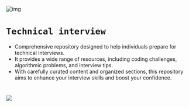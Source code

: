 ![img](https://images.app.goo.gl/DRLkeTjN9AnCU9CR9)
# `Technical interview`
- Comprehensive repository designed to help individuals prepare for technical interviews.
- It provides a wide range of resources, including coding challenges, algorithmic problems, and interview tips.
- With carefully curated content and organized sections, this repository aims to enhance your interview skills and boost your confidence. 
#
![](https://contentstatic.techgig.com/photo/85900107.cms)
